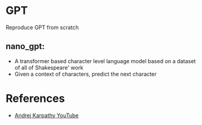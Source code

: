 # GPT
Reproduce GPT from scratch

## nano_gpt: 
- A transformer based character level language model based on a dataset of all of Shakespeare' work
- Given a context of characters, predict the next character

# References
- [Andrej Karpathy YouTube](https://www.youtube.com/watch?v=kCc8FmEb1nY)

